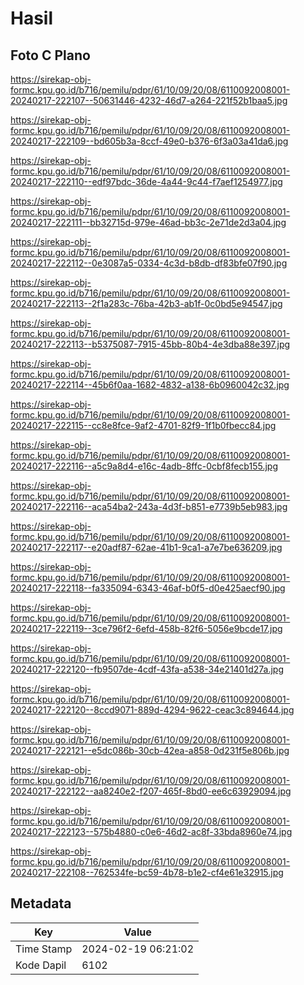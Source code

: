 # Hasil

## Foto C Plano

https://sirekap-obj-formc.kpu.go.id/b716/pemilu/pdpr/61/10/09/20/08/6110092008001-20240217-222107--50631446-4232-46d7-a264-221f52b1baa5.jpg

https://sirekap-obj-formc.kpu.go.id/b716/pemilu/pdpr/61/10/09/20/08/6110092008001-20240217-222109--bd605b3a-8ccf-49e0-b376-6f3a03a41da6.jpg

https://sirekap-obj-formc.kpu.go.id/b716/pemilu/pdpr/61/10/09/20/08/6110092008001-20240217-222110--edf97bdc-36de-4a44-9c44-f7aef1254977.jpg

https://sirekap-obj-formc.kpu.go.id/b716/pemilu/pdpr/61/10/09/20/08/6110092008001-20240217-222111--bb32715d-979e-46ad-bb3c-2e71de2d3a04.jpg

https://sirekap-obj-formc.kpu.go.id/b716/pemilu/pdpr/61/10/09/20/08/6110092008001-20240217-222112--0e3087a5-0334-4c3d-b8db-df83bfe07f90.jpg

https://sirekap-obj-formc.kpu.go.id/b716/pemilu/pdpr/61/10/09/20/08/6110092008001-20240217-222113--2f1a283c-76ba-42b3-ab1f-0c0bd5e94547.jpg

https://sirekap-obj-formc.kpu.go.id/b716/pemilu/pdpr/61/10/09/20/08/6110092008001-20240217-222113--b5375087-7915-45bb-80b4-4e3dba88e397.jpg

https://sirekap-obj-formc.kpu.go.id/b716/pemilu/pdpr/61/10/09/20/08/6110092008001-20240217-222114--45b6f0aa-1682-4832-a138-6b0960042c32.jpg

https://sirekap-obj-formc.kpu.go.id/b716/pemilu/pdpr/61/10/09/20/08/6110092008001-20240217-222115--cc8e8fce-9af2-4701-82f9-1f1b0fbecc84.jpg

https://sirekap-obj-formc.kpu.go.id/b716/pemilu/pdpr/61/10/09/20/08/6110092008001-20240217-222116--a5c9a8d4-e16c-4adb-8ffc-0cbf8fecb155.jpg

https://sirekap-obj-formc.kpu.go.id/b716/pemilu/pdpr/61/10/09/20/08/6110092008001-20240217-222116--aca54ba2-243a-4d3f-b851-e7739b5eb983.jpg

https://sirekap-obj-formc.kpu.go.id/b716/pemilu/pdpr/61/10/09/20/08/6110092008001-20240217-222117--e20adf87-62ae-41b1-9ca1-a7e7be636209.jpg

https://sirekap-obj-formc.kpu.go.id/b716/pemilu/pdpr/61/10/09/20/08/6110092008001-20240217-222118--fa335094-6343-46af-b0f5-d0e425aecf90.jpg

https://sirekap-obj-formc.kpu.go.id/b716/pemilu/pdpr/61/10/09/20/08/6110092008001-20240217-222119--3ce796f2-6efd-458b-82f6-5056e9bcde17.jpg

https://sirekap-obj-formc.kpu.go.id/b716/pemilu/pdpr/61/10/09/20/08/6110092008001-20240217-222120--fb9507de-4cdf-43fa-a538-34e21401d27a.jpg

https://sirekap-obj-formc.kpu.go.id/b716/pemilu/pdpr/61/10/09/20/08/6110092008001-20240217-222120--8ccd9071-889d-4294-9622-ceac3c894644.jpg

https://sirekap-obj-formc.kpu.go.id/b716/pemilu/pdpr/61/10/09/20/08/6110092008001-20240217-222121--e5dc086b-30cb-42ea-a858-0d231f5e806b.jpg

https://sirekap-obj-formc.kpu.go.id/b716/pemilu/pdpr/61/10/09/20/08/6110092008001-20240217-222122--aa8240e2-f207-465f-8bd0-ee6c63929094.jpg

https://sirekap-obj-formc.kpu.go.id/b716/pemilu/pdpr/61/10/09/20/08/6110092008001-20240217-222123--575b4880-c0e6-46d2-ac8f-33bda8960e74.jpg

https://sirekap-obj-formc.kpu.go.id/b716/pemilu/pdpr/61/10/09/20/08/6110092008001-20240217-222108--762534fe-bc59-4b78-b1e2-cf4e61e32915.jpg


## Metadata

| Key        | Value               |
| ---------- | ------------------- |
| Time Stamp | 2024-02-19 06:21:02 |
| Kode Dapil | 6102                |



